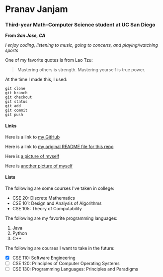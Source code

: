 # Pranav Janjam
### Third-year Math–Computer Science student at UC San Diego

**From _San Jose, CA_**

*I enjoy coding, listening to music, going to concerts, and playing/watching sports*

One of my favorite quotes is from Lao Tzu:
> Mastering others is strength. Mastering yourself is true power.

At the time I made this, I used:
```
git clone
git branch
git checkout
git status
git add
git commit
git push
```

#### Links

Here is a link to [my GitHub](https://github.com/pranavjanjam)

Here is a link to [my original README file for this repo](README.md)

Here is [a picture of myself](IMG_8204.JPG)

Here is [another picture of myself](IMG_3521.JPG)

#### Lists

The following are some courses I've taken in college:
- CSE 20: Discrete Mathematics
- CSE 101: Design and Analysis of Algorithms
- CSE 105: Theory of Computability

The following are my favorite programming languages:
1. Java
2. Python
3. C++

The following are courses I want to take in the future:
- [x] CSE 110: Software Engineering
- [ ] CSE 120: Principles of Computer Operating Systems
- [ ] CSE 130: Programming Languages: Principles and Paradigms
